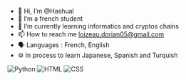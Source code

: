 - 👋 Hi, I’m @Hashual
- 👀 I’m a french student
- 🌱 I’m currently learning informatics and cryptos chains
- 📫 How to reach me loizeau.dorian05@gmail.com
- 🗣️ Languages : French, English
- ⚙️ In process to learn Japanese, Spanish and Turquish

![Python](https://img.shields.io/badge/Python-ebbf3d?logo=Python)
![HTML](https://img.shields.io/badge/HTML-blue?logo=HTML)
![CSS](https://img.shields.io/badge/CSS-red?logo=CSS)
